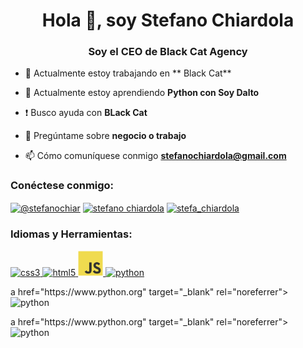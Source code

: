 <h1 align="center">Hola 👋, soy Stefano Chiardola</h1>
<h3 align="center">Soy el CEO de Black Cat Agency</h3>

- 🔭 Actualmente estoy trabajando en ** Black Cat**

- 🙌 Actualmente estoy aprendiendo **Python con Soy Dalto**

- ❗ Busco ayuda con **BLack Cat**

- 💬 Pregúntame sobre **negocio o trabajo**

- 📫 Cómo comuníquese conmigo **stefanochiardola@gmail.com**

<h3 align="left">Conéctese conmigo:</h3>
<p align="left">
<a href="https://twitter.com/@stefanochiar " target="en blanco"><img align="center" src="https://raw.githubusercontent.com/rahuldkjain/github-profile-readme-generator/master/src/images/icons/Social/twitter.svg " alt="@stefanochiar" altura="30" ancho="40" /></a>
<a href="https://linkedin.com/in/stefano chiardola" target="blank"><img align="center" src="https://raw.githubusercontent.com/rahuldkjain/github-profile- readme-generator/master/src/images/icons/Social/linked-in-alt.svg" alt="stefano chiardola" height="30" width="40" /></a> <a href="
https ://instagram.com/stefa_chiardola" target="blank"><img align="center" src="https://raw.githubusercontent.com/rahuldkjain/github-profile-readme-generator/master/src/images /icons/Social/instagram.svg" alt="stefa_chiardola" height="30" width="40" /></a>
</p>

<h3 align="left">Idiomas y Herramientas:</h3>
<p align="left"> <a href="https://www.w3schools.com/css/" target="_blank" rel="noreferrer"> <img src="https://raw.githubusercontent. com/devicons/devicon/master/icons/css3/css3-original-wordmark.svg" alt="css3" width="40" height="40"/> </a> <a href="https:// www.w3.org/html/" target="_blank" rel="noreferrer"> <img src="https://raw.githubusercontent.com/devicons/devicon/master/icons/html5/html5-original-wordmark .svg" alt="html5" ancho="40" altura="40"/> </a> <a href="https://developer.mozilla.org/en-US/docs/Web/JavaScript" objetivo ="_en blanco" rel="noreferrer"> <img src="https://raw.githubusercontent.com/devicons/devicon/master/icons/javascript/javascript-original.svg" alt="javascript" width="40" height="40"/ > </a> <a href="https://www.python.org" target="_blank" rel="noreferrer"> <img src="https://raw.githubusercontent.com/devicons/devicon/ maestro/iconos/python/python-original.svg" alt="python" ancho="40" altura="40"/> </a> </p>a href="https://www.python.org" target="_blank" rel="noreferrer"> <img src="https://raw.githubusercontent.com/devicons/devicon/master/icons/python/ python-original.svg" alt="python" ancho="40" altura="40"/> </a> </p>a href="https://www.python.org" target="_blank" rel="noreferrer"> <img src="https://raw.githubusercontent.com/devicons/devicon/master/icons/python/ python-original.svg" alt="python" ancho="40" altura="40"/> </a> </p>
